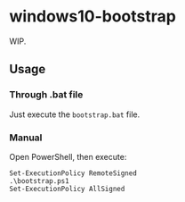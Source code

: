 # windows10-bootstrap

WIP.

## Usage

### Through .bat file

Just execute the `bootstrap.bat` file.

### Manual

Open PowerShell, then execute:

    Set-ExecutionPolicy RemoteSigned
    .\bootstrap.ps1
    Set-ExecutionPolicy AllSigned
